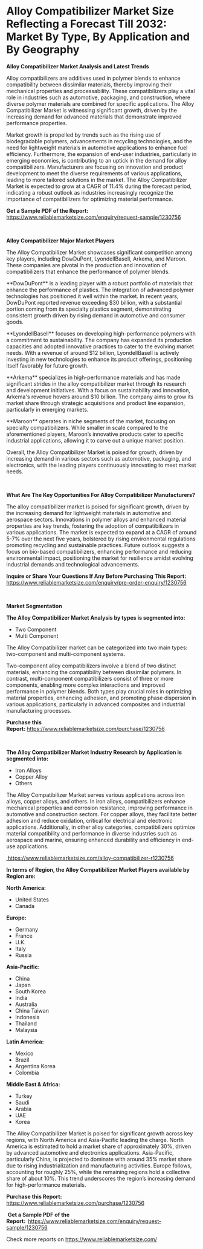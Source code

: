 <p><h1>Alloy Compatibilizer Market Size Reflecting a Forecast Till 2032: Market By Type, By Application and By Geography</h1></p><p><strong>Alloy Compatibilizer Market Analysis and Latest Trends</strong></p>
<p><p>Alloy compatibilizers are additives used in polymer blends to enhance compatibility between dissimilar materials, thereby improving their mechanical properties and processability. These compatibilizers play a vital role in industries such as automotive, packaging, and construction, where diverse polymer materials are combined for specific applications. The Alloy Compatibilizer Market is witnessing significant growth, driven by the increasing demand for advanced materials that demonstrate improved performance properties.</p><p>Market growth is propelled by trends such as the rising use of biodegradable polymers, advancements in recycling technologies, and the need for lightweight materials in automotive applications to enhance fuel efficiency. Furthermore, the expansion of end-user industries, particularly in emerging economies, is contributing to an uptick in the demand for alloy compatibilizers. Manufacturers are focusing on innovation and product development to meet the diverse requirements of various applications, leading to more tailored solutions in the market. The Alloy Compatibilizer Market is expected to grow at a CAGR of 11.4% during the forecast period, indicating a robust outlook as industries increasingly recognize the importance of compatibilizers for optimizing material performance.</p></p>
<p><strong>Get a Sample PDF of the Report:&nbsp;</strong> <a href="https://www.reliablemarketsize.com/enquiry/request-sample/1230756?utm_campaign=1197&utm_medium=2&utm_source=Github&utm_content=ia&utm_term=03022025&utm_id=alloy-compatibilizer">https://www.reliablemarketsize.com/enquiry/request-sample/1230756</a></p>
<p>&nbsp;</p>
<p><strong>Alloy Compatibilizer Major Market Players</strong></p>
<p><p>The Alloy Compatibilizer Market showcases significant competition among key players, including DowDuPont, LyondellBasell, Arkema, and Maroon. These companies are pivotal in the production and innovation of compatibilizers that enhance the performance of polymer blends.</p><p>**DowDuPont** is a leading player with a robust portfolio of materials that enhance the performance of plastics. The integration of advanced polymer technologies has positioned it well within the market. In recent years, DowDuPont reported revenue exceeding $30 billion, with a substantial portion coming from its specialty plastics segment, demonstrating consistent growth driven by rising demand in automotive and consumer goods.</p><p>**LyondellBasell** focuses on developing high-performance polymers with a commitment to sustainability. The company has expanded its production capacities and adopted innovative practices to cater to the evolving market needs. With a revenue of around $12 billion, LyondellBasell is actively investing in new technologies to enhance its product offerings, positioning itself favorably for future growth.</p><p>**Arkema** specializes in high-performance materials and has made significant strides in the alloy compatibilizer market through its research and development initiatives. With a focus on sustainability and innovation, Arkema's revenue hovers around $10 billion. The company aims to grow its market share through strategic acquisitions and product line expansion, particularly in emerging markets.</p><p>**Maroon** operates in niche segments of the market, focusing on specialty compatibilizers. While smaller in scale compared to the aforementioned players, Maroon’s innovative products cater to specific industrial applications, allowing it to carve out a unique market position. </p><p>Overall, the Alloy Compatibilizer Market is poised for growth, driven by increasing demand in various sectors such as automotive, packaging, and electronics, with the leading players continuously innovating to meet market needs.</p></p>
<p>&nbsp;</p>
<p><strong>What Are The Key Opportunities For Alloy Compatibilizer Manufacturers?</strong></p>
<p><p>The alloy compatibilizer market is poised for significant growth, driven by the increasing demand for lightweight materials in automotive and aerospace sectors. Innovations in polymer alloys and enhanced material properties are key trends, fostering the adoption of compatibilizers in various applications. The market is expected to expand at a CAGR of around 5-7% over the next five years, bolstered by rising environmental regulations promoting recycling and sustainable practices. Future outlook suggests a focus on bio-based compatibilizers, enhancing performance and reducing environmental impact, positioning the market for resilience amidst evolving industrial demands and technological advancements.</p></p>
<p><strong>Inquire or Share Your Questions If Any Before Purchasing This Report:</strong> <a href="https://www.reliablemarketsize.com/enquiry/pre-order-enquiry/1230756?utm_campaign=1197&utm_medium=2&utm_source=Github&utm_content=ia&utm_term=03022025&utm_id=alloy-compatibilizer">https://www.reliablemarketsize.com/enquiry/pre-order-enquiry/1230756</a></p>
<p>&nbsp;</p>
<p><strong>Market Segmentation</strong></p>
<p><strong>The Alloy Compatibilizer Market Analysis by types is segmented into:</strong></p>
<p><ul><li>Two Component</li><li>Multi Component</li></ul></p>
<p><p>The Alloy Compatibilizer market can be categorized into two main types: two-component and multi-component systems. </p><p>Two-component alloy compatibilizers involve a blend of two distinct materials, enhancing the compatibility between dissimilar polymers. In contrast, multi-component compatibilizers consist of three or more components, enabling more complex interactions and improved performance in polymer blends. Both types play crucial roles in optimizing material properties, enhancing adhesion, and promoting phase dispersion in various applications, particularly in advanced composites and industrial manufacturing processes.</p></p>
<p><strong>Purchase this Report:&nbsp;</strong><a href="https://www.reliablemarketsize.com/purchase/1230756?utm_campaign=1197&utm_medium=2&utm_source=Github&utm_content=ia&utm_term=03022025&utm_id=alloy-compatibilizer">https://www.reliablemarketsize.com/purchase/1230756</a></p>
<p>&nbsp;</p>
<p><strong>The Alloy Compatibilizer Market Industry Research by Application is segmented into:</strong></p>
<p><ul><li>Iron Alloys</li><li>Copper Alloy</li><li>Others</li></ul></p>
<p><p>The Alloy Compatibilizer Market serves various applications across iron alloys, copper alloys, and others. In iron alloys, compatibilizers enhance mechanical properties and corrosion resistance, improving performance in automotive and construction sectors. For copper alloys, they facilitate better adhesion and reduce oxidation, critical for electrical and electronic applications. Additionally, in other alloy categories, compatibilizers optimize material compatibility and performance in diverse industries such as aerospace and marine, ensuring enhanced durability and efficiency in end-use applications.</p></p>
<p><a href="https://www.reliablemarketsize.com/alloy-compatibilizer-r1230756?utm_campaign=1197&utm_medium=2&utm_source=Github&utm_content=ia&utm_term=03022025&utm_id=alloy-compatibilizer">&nbsp;https://www.reliablemarketsize.com/alloy-compatibilizer-r1230756</a></p>
<p><strong>In terms of Region, the Alloy Compatibilizer Market Players available by Region are:</strong></p>
<p>
    <p> <strong> North America: </strong>
        <ul>
            <li>United States</li>
            <li>Canada</li>
        </ul>
        </p> 
    <p> <strong> Europe: </strong>
        <ul>
            <li>Germany</li>
            <li>France</li>
            <li>U.K.</li>
            <li>Italy</li>
            <li>Russia</li>
        </ul>
        </p> 
    <p> <strong> Asia-Pacific: </strong>
        <ul>
            <li>China</li>
            <li>Japan</li>
            <li>South Korea</li>
            <li>India</li>
            <li>Australia</li>
            <li>China Taiwan</li>
            <li>Indonesia</li>
            <li>Thailand</li>
            <li>Malaysia</li>
        </ul>
        </p> 
    <p> <strong> Latin America: </strong>
        <ul>
            <li>Mexico</li>
            <li>Brazil</li>
            <li>Argentina Korea</li>
            <li>Colombia</li>
        </ul>
        </p> 
    <p> <strong> Middle East & Africa: </strong>
        <ul>
            <li>Turkey</li>
            <li>Saudi</li>
            <li>Arabia</li>
            <li>UAE</li>
            <li>Korea</li>
        </ul>
    </p>
    </p>
<p><p>The Alloy Compatibilizer Market is poised for significant growth across key regions, with North America and Asia-Pacific leading the charge. North America is estimated to hold a market share of approximately 30%, driven by advanced automotive and electronics applications. Asia-Pacific, particularly China, is projected to dominate with around 35% market share due to rising industrialization and manufacturing activities. Europe follows, accounting for roughly 25%, while the remaining regions hold a collective share of about 10%. This trend underscores the region’s increasing demand for high-performance materials.</p></p>
<p><strong>Purchase this Report: </strong><a href="https://www.reliablemarketsize.com/purchase/1230756?utm_campaign=1197&utm_medium=2&utm_source=Github&utm_content=ia&utm_term=03022025&utm_id=alloy-compatibilizer">https://www.reliablemarketsize.com/purchase/1230756</a></p>
<p>&nbsp;<strong>Get a Sample PDF of the Report:&nbsp;&nbsp;</strong><a href="https://www.reliablemarketsize.com/enquiry/request-sample/1230756?utm_campaign=1197&utm_medium=2&utm_source=Github&utm_content=ia&utm_term=03022025&utm_id=alloy-compatibilizer">https://www.reliablemarketsize.com/enquiry/request-sample/1230756</a></p>
<p><strong></strong></p>
<p>Check more reports on <a href="https://www.reliablemarketsize.com/?utm_campaign=1197&utm_medium=2&utm_source=Github&utm_content=ia&utm_term=03022025&utm_id=alloy-compatibilizer">https://www.reliablemarketsize.com/</a></p>